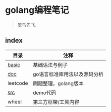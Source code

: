 # golang编程笔记
> 笨鸟先飞.

## index

|目录|注释|
|---|---|
|[basic](./basic/README.md)|基础语法与例子|
|[doc](./doc/README.md)|go语言标准库用法以及源码分析|
|leetcode|刷题整理，golang版本|
|[src](./src/README.md)|demo代码|
|wheel|第三方框架/工具内容|

